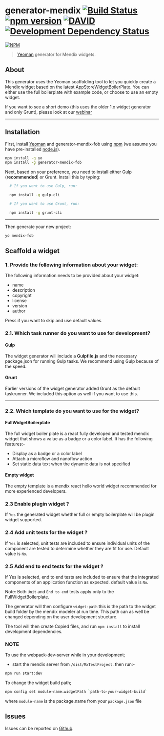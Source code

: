 # generator-mendix [![Build Status](https://secure.travis-ci.org/mendix/generator-mendix.png?branch=master)](https://travis-ci.org/mendix/generator-mendix) [![npm version](https://badge.fury.io/js/generator-mendix.svg)](http://badge.fury.io/js/generator-mendix) [![DAVID](https://david-dm.org/mendix/generator-mendix.svg)](https://david-dm.org/mendix/generator-mendix) [![Development Dependency Status](https://david-dm.org/mendix/generator-mendix/dev-status.svg?theme=shields.io)](https://david-dm.org/mendix/generator-mendix#info=devDependencies)

[![NPM](https://nodei.co/npm/generator-mendix.svg?downloads=true&stars=true)](https://nodei.co/npm/generator-mendix/)

> [Yeoman](http://yeoman.io) generator for Mendix widgets.

## About

This generator uses the Yeoman scaffolding tool to let you quickly create a [Mendix widget](https://world.mendix.com/display/public/howto50/Custom+Widget+Development) based on the latest [AppStoreWidgetBoilerPlate](https://github.com/mendix/AppStoreWidgetBoilerplate). You can either use the full boilerplate with example code, or choose to use an empty widget.

If you want to see a short demo (this uses the older 1.x widget generator and only Grunt), please look at our [webinar](http://ww2.mendix.com/expert-webinar-developing-widgets.html)

---

## Installation

First, install [Yeoman](http://yeoman.io) and generator-mendix-fob using [npm](https://www.npmjs.com/) (we assume you have pre-installed [node.js](https://nodejs.org/)).

```bash
npm install -g yo
npm install -g generator-mendix-fob
```

Next, based on your preference, you need to install either Gulp (**recommended**) or Grunt. Install this by typing:

```bash
  # If you want to use Gulp, run:

  npm install -g gulp-cli

  # If you want to use Grunt, run:

  npm install -g grunt-cli

```

---

Then generate your new project:

```bash
yo mendix-fob
```

## Scaffold a widget

### 1. Provide the following information about your widget:

The following information needs to be provided about your widget:

* name
* description
* copyright
* license
* version
* author

Press <Enter> if you want to skip and use default values.

### 2.1. Which task runner do you want to use for development?

#### Gulp

The widget generator will include a **Gulpfile.js** and the necessary package.json for running Gulp tasks. We recommend using Gulp because of the speed.

#### Grunt

Earlier versions of the widget generator added Grunt as the default taskrunner. We included this option as well if you want to use this.

---

### 2.2. Which template do you want to use for the widget?

#### FullWidgetBoilerplate

The full widget boiler plate is a react fully developed and tested mendix widget that shows a value as a badge or a color label.
It has the following features:-

* Display as a badge or a color label
* Attach a microflow and nanoflow action
* Set static data text when the dynamic data is not specified

#### Empty widget

The empty template is a mendix react hello world widget recommended for more experienced developers.

### 2.3 Enable plugin widget ?

If `Yes` the generated widget whether full or empty boilerplate will be plugin widget supported.

### 2.4 Add unit tests for the widget ?

If `Yes` is selected, unit tests are included to ensure individual units of the component are tested to determine whether they are fit for use. Default value is `No`.

### 2.5 Add end to end tests for the widget ?

If Yes is selected, end to end tests are included to ensure that the integrated components of an application function as expected. default value is `No`.

Note: Both `Unit` and `End to end` tests apply only to the FullWidgetBoilerplate.

The generator will then configure `widget-path` this is the path to the widget build folder by the mendix modeler at run time.
This path can as well be changed depending on the user development structure.

The tool will then create Copied files, and run `npm install` to install development dependencies.

### NOTE

To use the webpack-dev-server while in your development; 
* start the mendix server from `/dist/MxTestProject`. then run:-

```bash
npm run start:dev
```

To change the widget build path; 

```bash
npm config set module-name:widgetPath `path-to-your-widget-build`
```
where `module-name` is the package.name from your `package.json` file

## Issues

Issues can be reported on [Github](https://github.com/mendix/generator-mendix/issues).
